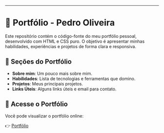 ---

# 💼 Portfólio - Pedro Oliveira

Este repositório contém o código-fonte do meu portfólio pessoal, desenvolvido com HTML e CSS puro. O objetivo é apresentar minhas habilidades, experiências e projetos de forma clara e responsiva.

## 📄 Seções do Portfólio

- **Sobre mim**: Um pouco mais sobre mim.
- **Habilidades**: Lista de tecnologias e ferramentas que domino.
- **Projetos**: Meus principais projetos.
- **Links Úteis**: Alguns links úteis e email para contato.

## 🔗 Acesse o Portfólio

Você pode visualizar o portfólio online:

👉 [Portfólio](https://pedro-oliveira-portfolio.vercel.app)
